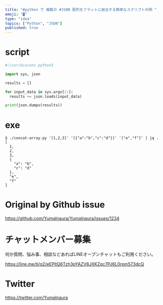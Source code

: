 ```yaml
---
title: "#python で 複数の #JSON 配列をフラットに結合する簡単なスクリプトの例 "
emoji: "🖥"
type: "idea"
topics: ["Python", "JSON"]
published: true
---
```


# script

```py
#!/usr/bin/env python3

import sys, json

results = []

for input_data in sys.argv[1:]:
  results += json.loads(input_data)

print(json.dumps(results))

```

# exe
```
$ ./concat-array.py '[1,2,3]' '[{"a":"b","c":"d"}]' '["e","f"]' | jq .
[
  1,
  2,
  3,
  {
    "a": "b",
    "c": "d"
  },
  "e",
  "f"
]
```

# Original by Github issue

https://github.com/YumaInaura/YumaInaura/issues/1234








<!-- Update From Qiita API -->

# チャットメンバー募集


何か質問、悩み事、相談などあればLINEオープンチャットもご利用ください。

https://line.me/ti/g2/eEPltQ6Tzh3pYAZV8JXKZqc7PJ6L0rpm573dcQ





# Twitter


https://twitter.com/YumaInaura


<!-- Update From Qiita API -->


